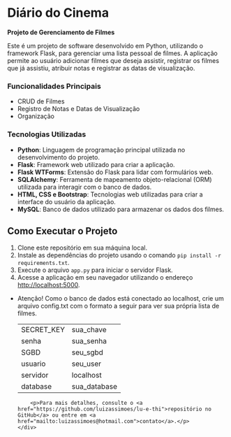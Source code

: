 <!DOCTYPE html>
<html lang="en">
<head>
    <meta charset="UTF-8">
    <meta name="viewport" content="width=device-width, initial-scale=1.0">
</head>
<body>
    <div class="container">
      <h1>Diário do Cinema</h1>
        <p><b>Projeto de Gerenciamento de Filmes</b></p>
        <p>Este é um projeto de software desenvolvido em Python, utilizando o framework Flask, para gerenciar uma lista pessoal de filmes. A aplicação permite ao usuário adicionar filmes que deseja assistir, registrar os filmes que já assistiu, atribuir notas e registrar as datas de visualização.</p>
        <h3>Funcionalidades Principais</h3>
        <ul>
            <li>CRUD de Filmes</li>
            <li>Registro de Notas e Datas de Visualização</li>
            <li>Organização</li>
        </ul>
        <h3>Tecnologias Utilizadas</h3>
        <ul>
            <li><b>Python</b>: Linguagem de programação principal utilizada no desenvolvimento do projeto.</li>
            <li><b>Flask</b>: Framework web utilizado para criar a aplicação.</li>
            <li><b>Flask WTForms</b>: Extensão do Flask para lidar com formulários web.</li>
            <li><b>SQLAlchemy</b>: Ferramenta de mapeamento objeto-relacional (ORM) utilizada para interagir com o banco de dados.</li>
            <li><b>HTML, CSS e Bootstrap</b>: Tecnologias web utilizadas para criar a interface do usuário da aplicação.</li>
            <li><b>MySQL</b>: Banco de dados utilizado para armazenar os dados dos filmes.</li>
        </ul>
        <h2>Como Executar o Projeto</h2>
        <ol>
            <li>Clone este repositório em sua máquina local.</li>
            <li>Instale as dependências do projeto usando o comando <code>pip install -r requirements.txt</code>.</li>
            <li>Execute o arquivo <code>app.py</code> para iniciar o servidor Flask.</li>
            <li>Acesse a aplicação em seu navegador utilizando o endereço <a href="http://localhost:5000">http://localhost:5000</a>.</li>
        </ol>
        <ul>
            <li>Atenção! Como o banco de dados está conectado ao localhost, crie um arquivo config.txt com o formato a seguir para ver sua própria lista de filmes.</li>
        </ul>
        <ul>    
        <table>
            <tr>
                <td>SECRET_KEY</td>
                <td>sua_chave</td>
            </tr>
            <tr>
                <td>senha</td>
                <td>sua_senha</td>
            </tr>
            <tr>
                <td>SGBD</td>
                <td>seu_sgbd</td>
            </tr>
            <tr>
                <td>usuario</td>
                <td>seu_user</td>
            </tr>
            <tr>
                <td>servidor</td>
                <td>localhost</td>
            </tr>
            <tr>
                <td>database</td>
                <td>sua_database</td>
            </tr>
        </ul>
    </table>
            
        <p>Para mais detalhes, consulte o <a href="https://github.com/luizassimoes/lu-e-thi">repositório no GitHub</a> ou entre em <a href="mailto:luizassimoes@hotmail.com">contato</a>.</p>
    </div>
</body>
</html>
